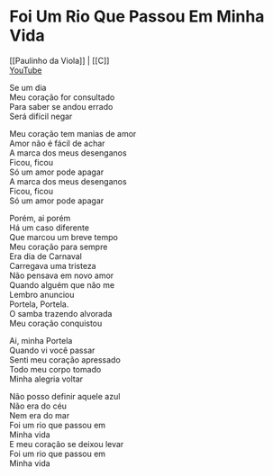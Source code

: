 # Foi Um Rio Que Passou Em Minha Vida
[[Paulinho da Viola]] | [[C]]  
[YouTube](https://youtu.be/P3kMeNyRi_k)  
 
Se um dia  
Meu coração for consultado  
Para saber se andou errado  
Será difícil negar  
 
Meu coração tem manias de amor  
Amor não é fácil de achar  
A marca dos meus desenganos  
Ficou, ficou  
Só um amor pode apagar  
A marca dos meus desenganos  
Ficou, ficou  
Só um amor pode apagar  
 
Porém, ai porém  
Há um caso diferente  
Que marcou um breve tempo  
Meu coração para sempre  
Era dia de Carnaval  
Carregava uma tristeza  
Não pensava em novo amor  
Quando alguém que não me  
Lembro anunciou  
Portela, Portela.  
O samba trazendo alvorada  
Meu coração conquistou  
 
Ai, minha Portela  
Quando vi você passar  
Senti meu coração apressado  
Todo meu corpo tomado  
Minha alegria voltar  
 
Não posso definir aquele azul  
Não era do céu  
Nem era do mar  
Foi um rio que passou em  
Minha vida  
E meu coração se deixou levar  
Foi um rio que passou em  
Minha vida  